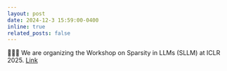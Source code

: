 ```yaml
---
layout: post
date: 2024-12-3 15:59:00-0400
inline: true
related_posts: false
---
```

🧑‍🤝‍🧑 We are organizing the Workshop on Sparsity in LLMs (SLLM) at ICLR 2025. [Link](https://openreview.net/forum?id=AqpDRGnu82) 